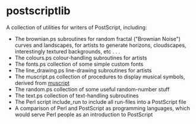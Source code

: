 # postscriptlib
A collection of utilities for writers of PostScript, including:

* The brownian.ps subroutines for random fractal ("Brownian Noise")
  curves and landscapes, for artists to generate horizons,
  cloudscapes, interestingly textured backgrounds, etc . . .
* The colours.ps colour-handling subroutines for artists
* The fonts.ps collection of some simple custom fonts
* The line\_drawing.ps line-drawing subroutines for artists
* The muscript.ps collection of procedures to display musical symbols,
  derived from [muscript](https://github.com/peterbillam/muscript/)
* The random.ps collection of some useful random-number stuff
* The text.ps collection of text-handling subroutines
* The Perl script include\_run to include all run-files into a
  PostScript file
* A comparison of Perl and PostScript as programming languages, which
  would serve Perl people as an introduction to PostScript
